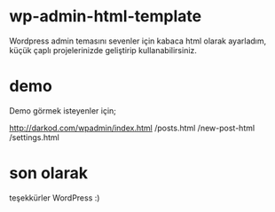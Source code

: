 # wp-admin-html-template
Wordpress admin temasını sevenler için kabaca html olarak ayarladım, küçük çaplı projelerinizde geliştirip kullanabilirsiniz.

# demo
Demo görmek isteyenler için;

http://darkod.com/wpadmin/index.html
                         /posts.html
                         /new-post-html
                         /settings.html

# son olarak
teşekkürler WordPress :)
